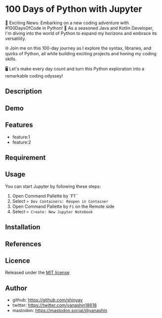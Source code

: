 # 100 Days of Python with Jupyter

🐍 Exciting News: Embarking on a new coding adventure with #100DaysOfCode in Python! 🚀 As a seasoned Java and Kotlin Developer, I'm diving into the world of Python to expand my horizons and embrace its versatility.

🌐 Join me on this 100-day journey as I explore the syntax, libraries, and quirks of Python, all while building exciting projects and honing my coding skills.

🖥️ Let's make every day count and turn this Python exploration into a remarkable coding odyssey!

## Description

## Demo

## Features

- feature:1
- feature:2

## Requirement

## Usage

You can start Jupyter by following these steps:

1. Open Command Pallette by `F1``
2. Select `> Dev Containers: Reopen in Container`
3. Open Command Pallette by `F1` on the Remote side
4. Select `> Create: New Jupyter Notebook`

## Installation

## References

## Licence

Released under the [MIT license](https://gist.githubusercontent.com/shinyay/56e54ee4c0e22db8211e05e70a63247e/raw/34c6fdd50d54aa8e23560c296424aeb61599aa71/LICENSE)

## Author

- github: <https://github.com/shinyay>
- twitter: <https://twitter.com/yanashin18618>
- mastodon: <https://mastodon.social/@yanashin>
